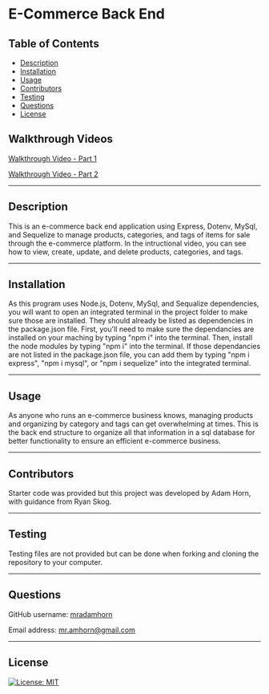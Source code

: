 # E-Commerce Back End

## Table of Contents
- [Description](#description)
- [Installation](#installation)
- [Usage](#usage)
- [Contributors](#contributors)
- [Testing](#testing)
- [Questions](#questions)
- [License](#license)

## Walkthrough Videos
[Walkthrough Video - Part 1](https://drive.google.com/file/d/1NVd4ZP1hhkOM9SR_NFuGi3nDYoJcJpT5/view)

[Walkthrough Video - Part 2](https://drive.google.com/file/d/1arPDsHOyRmMfpYpQznOij55T1r_NM2Tn/view)

---

## Description
This is an e-commerce back end application using Express, Dotenv, MySql, and Sequelize to manage products, categories, and tags of items for sale through the e-commerce platform. In the intructional video, you can see how to view, create, update, and delete products, categories, and tags. 

---

## Installation
As this program uses Node.js, Dotenv, MySql, and Sequalize dependencies, you will want to open an integrated terminal in the project folder to make sure those are installed. They should already be listed as dependencies in the package.json file. First, you'll need to make sure the dependancies are installed on your maching by typing "npm i" into the terminal. Then, install the node modules by typing "npm i" into the terminal. If those dependancies are not listed in the package.json file, you can add them by typing "npm i express", "npm i mysql", or "npm i sequelize" into the integrated terminal.   

---

## Usage
As anyone who runs an e-commerce business knows, managing products and organizing by category and tags can get overwhelming at times. This is the back end structure to organize all that information in a sql database for better functionality to ensure an efficient e-commerce business. 

---

## Contributors
Starter code was provided but this project was developed by Adam Horn, with guidance from Ryan Skog.

---

## Testing
Testing files are not provided but can be done when forking and cloning the repository to your computer.  

---

## Questions
GitHub username: [mradamhorn](https://github.com/mradamhorn)

Email address: mr.amhorn@gmail.com

---

## License
[![License: MIT](https://img.shields.io/badge/License-MIT-yellow.svg)](https://opensource.org/licenses/MIT)